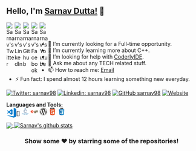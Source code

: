 ## Hello, I'm [Sarnav Dutta!](https://sarnav.me) 👋

<a href="https://twitter.com/sarnav98">
  <img align="left" alt="Sarnav's Twitter" width="22px" src="https://cdn.jsdelivr.net/npm/simple-icons@v3/icons/twitter.svg" />
</a>
<a href="https://linkedin.com/in/sarnav-dutta-786729b5">
  <img align="left" alt="Sarnav's LinkedIn" width="22px" src="https://cdn.jsdelivr.net/npm/simple-icons@v3/icons/linkedin.svg" />
</a>
<a href="https://github.com/sarnav98">
  <img align="left" alt="Sarnav's Github" width="22px" src="https://cdn.jsdelivr.net/npm/simple-icons@v3/icons/github.svg" />
</a>
<a href="https://www.facebook.com/sarnavdutta/">
  <img align="left" alt="Sarnav's Facebook" width="22px" src="https://cdn.jsdelivr.net/npm/simple-icons@v3/icons/facebook.svg" />
</a>
<a href="https://www.youtube.com/channel/UCOoXB0VT_Zs7jgbaeh-paZw">
  <img align="left" alt="Sarnav's Youtube" width="22px" src="https://cdn.jsdelivr.net/npm/simple-icons@v3/icons/youtube.svg" />
</a>

<br/>
<br/>



- 🔭 I’m currently looking for a Full-time opportunity.
- 🌱 I’m currently learning more about C++.
- 🤔 I’m looking for help with [CoderlyIDE](https://code.coderly.in/).
- 💬 Ask me about any TECH related stuff.
- 📫 How to reach me: [Email](mailto:sarnavdutta2011@gmail.com)
- ⚡ Fun fact: I spend almost 12 hours learning something new everyday.

[![Twitter: sarnav98](https://img.shields.io/twitter/follow/sarnav98?style=social)](https://twitter.com/sarnav98)
[![Linkedin: sarnav98](https://img.shields.io/badge/-sarnavdutta-blue?style=flat-square&logo=Linkedin&logoColor=white&link=https://www.linkedin.com/in/sarnav-dutta-786729b5/)](https://www.linkedin.com/in/sarnav-dutta-786729b5/)
[![GitHub sarnav98](https://img.shields.io/github/followers/sarnav98?label=follow&style=social)](https://github.com/sarnav98)
[![Website](https://img.shields.io/badge/WorkWebsite-Code.Coderly.in-2648ff?style=flat-square&logo=google-chrome)](https://code.coderly.in/)


**Languages and Tools:**  
[<img align="left" alt="Visual Studio Code" width="26px" src="https://raw.githubusercontent.com/github/explore/80688e429a7d4ef2fca1e82350fe8e3517d3494d/topics/visual-studio-code/visual-studio-code.png" />]
<code><img height="20" src="https://raw.githubusercontent.com/github/explore/80688e429a7d4ef2fca1e82350fe8e3517d3494d/topics/c/c.png"></code>
<code><img height="20" src="https://raw.githubusercontent.com/github/explore/80688e429a7d4ef2fca1e82350fe8e3517d3494d/topics/git/git.png"></code>
<code><img height="20" src="https://raw.githubusercontent.com/github/explore/80688e429a7d4ef2fca1e82350fe8e3517d3494d/topics/wordpress/wordpress.png"></code>
<code><img height="20" src="https://raw.githubusercontent.com/github/explore/80688e429a7d4ef2fca1e82350fe8e3517d3494d/topics/html/html.png"></code>
<code><img height="20" src="https://raw.githubusercontent.com/github/explore/80688e429a7d4ef2fca1e82350fe8e3517d3494d/topics/css/css.png"></code>   

<a href="https://github.com/sarnav98">
  <img align="center" src="https://github-readme-stats.vercel.app/api/top-langs/?username=sarnav98&theme=light&hide_langs_below=1" />
</a>
<a href="https://github.com/sarnav98">
 <img align="center" src="https://github-readme-stats.vercel.app/api?username=sarnav98&show_icons=true&theme=light&line_height=27" alt="Sarnav's github stats"/>
</a>

<div align="center">

### Show some ❤️ by starring some of the repositories!

</div>
